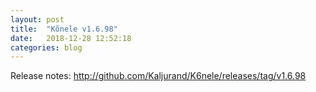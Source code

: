 ```yaml
---
layout: post
title:  "Kõnele v1.6.98"
date:   2018-12-28 12:52:18
categories: blog
---
```


Release notes: <http://github.com/Kaljurand/K6nele/releases/tag/v1.6.98>
